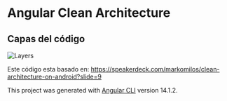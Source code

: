 # Angular Clean Architecture

## Capas del código

![Layers](https://files.speakerdeck.com/presentations/c9b8896d18574cf785ce91397cfdad9f/slide_20.jpg?6219456)

Este código esta basado en:
https://speakerdeck.com/markomilos/clean-architecture-on-android?slide=9


This project was generated with [Angular CLI](https://github.com/angular/angular-cli) version 14.1.2.
